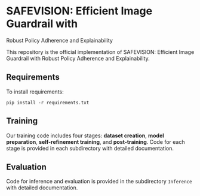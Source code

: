 # SAFEVISION: Efficient Image Guardrail with
Robust Policy Adherence and Explainability

This repository is the official implementation of SAFEVISION: Efficient Image Guardrail with
Robust Policy Adherence and Explainability. 

## Requirements

To install requirements:

```setup
pip install -r requirements.txt
```

## Training

Our training code includes four stages: **dataset creation**, **model preparation**, **self-refinement training**, and **post-training**. Code for each stage is provided in each subdirectory with detailed documentation.

## Evaluation

Code for inference and evaluation is provided in the subdirectory `Inference` with detailed documentation.
